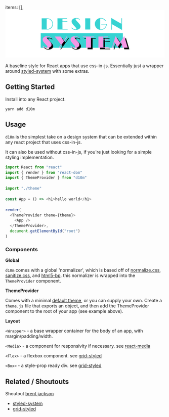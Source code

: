 items: [],![](./banner.png)

A baseline style for React apps that use css-in-js. Essentially just a wrapper around [styled-system](https://github.com/jxnblk/styled-system) with some extras.

## Getting Started

Install into any React project.

```
yarn add d10m
```

## Usage

`d10m` is the simplest take on a design system that can be extended within any react project that uses css-in-js.

It can also be used without css-in-js, if you're just looking for a simple styling implementation.

```javascript
import React from "react"
import { render } from "react-dom"
import { ThemeProvider } from "d10m"

import "./theme"

const App = () => <h1>hello world</h1>

render(
  <ThemeProvider theme={theme}>
    <App />
  </ThemeProvider>,
  document.getElementById("root")
)
```

### Components

**Global**

`d10m` comes with a global 'normalizer', which is based off of [normalize.css](https://github.com/necolas/normalize.css), [sanitize.css](https://github.com/jonathantneal/sanitize.css/), and [html5-bp](https://github.com/h5bp/html5-boilerplate). this normalizer is wrapped into the `ThemeProvider` component.

**ThemeProvider**

Comes with a minimal [default theme](https://github.com/gretzky/d10m/blob/master/src/theme/defaultTheme.js), or you can supply your own. Create a `theme.js` file that exports an object, and then add the ThemeProvider component to the root of your app (see example above).

**Layout**

`<Wrapper>` - a base wrapper container for the body of an app, with margin/padding/width.

`<Media>` - a component for responsivity if necessary. see [react-media](https://github.com/ReactTraining/react-media)

`<Flex>` - a flexbox component. see [grid-styled](https://github.com/jxnblk/)

`<Box>` - a style-prop ready div. see [grid-styled](https://github.com/jxnblk/)

## Related / Shoutouts

Shoutout [brent jackson](https://github.com/jxnblk)

* [styled-system](https://github.com/jxnblk/styled-system)
* [grid-styled](https://github.com/jxnblk/grid-styled)
